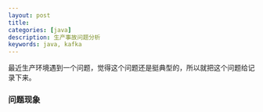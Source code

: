 ```yaml
---
layout: post
title: 
categories: [java]
description: 生产事故问题分析
keywords: java, kafka
---
```


最近生产环境遇到一个问题，觉得这个问题还是挺典型的，所以就把这个问题给记录下来。

### 问题现象